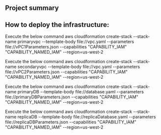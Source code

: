 ## Project summary

## How to deploy the infrastructure:

Execute the below command
aws cloudformation create-stack --stack-name primaryvpc --template-body file://vpc.yaml  --parameters file://vPC1Parameters.json  --capabilities "CAPABILITY_IAM" "CAPABILITY_NAMED_IAM" --region=us-west-2

Execute the below command
aws cloudformation create-stack --stack-name secondaryvpc --template-body file://vpc.yaml  --parameters file://vPC2Parameters.json  --capabilities "CAPABILITY_IAM" "CAPABILITY_NAMED_IAM" --region=us-west-2

Execute the below command
aws cloudformation create-stack --stack-name primaryDB --template-body file://database.yaml  --parameters file://primaryDBParameters.json  --capabilities "CAPABILITY_IAM" "CAPABILITY_NAMED_IAM" --region=us-west-2

Execute the below command
aws cloudformation create-stack --stack-name replicaDB --template-body file://replicaDatabase.yaml  --parameters file://replicaDBParameters.json  --capabilities "CAPABILITY_IAM" "CAPABILITY_NAMED_IAM" --region=us-west-2
